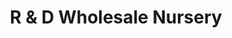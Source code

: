 ---
title: "R & D Wholesale Nursery"
url: /idaho-falls/r-and-d-wholesale-nursery/
shop: garden centre
---